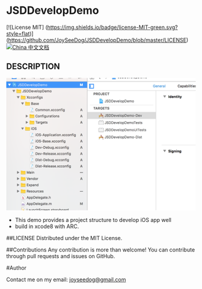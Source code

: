 # JSDDevelopDemo
[![License MIT] (https://img.shields.io/badge/license-MIT-green.svg?style=flat)]
 (https://github.com/JoySeeDog/JSDDevelopDemo/blob/master/LICENSE)&nbsp;
  [![China 中文文档](https://img.shields.io/badge/China-%E4%B8%AD%E6%96%87%E6%96%87%E6%A1%A3-blue.svg)](http://www.jianshu.com/u/93254f32c54f)&nbsp;



## DESCRIPTION 

![](https://github.com/JoySeeDog/JSDDevelopDemo/blob/master/iOS.png)

 * This demo provides a project structure to develop iOS app well
 * build in xcode8 with ARC.


##LICENSE
Distributed under the MIT License.

##Contributions
Any contribution is more than welcome! You can contribute through pull requests and issues on GitHub.

#Author

Contact me on my email: joyseedog@gmail.com








